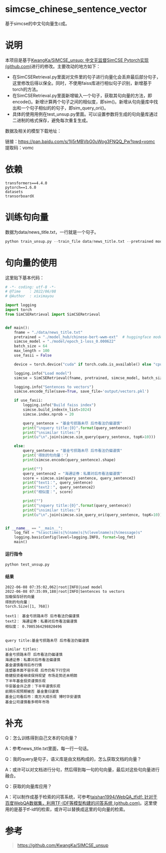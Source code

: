 # simcse_chinese_sentence_vector
基于simcse的中文句向量生c成。

# 说明

本项目是基于[KwangKa/SIMCSE_unsup: 中文无监督SimCSE Pytorch实现 (github.com)](https://github.com/KwangKa/SIMCSE_unsup)进行的修改。主要改动的地方如下：

- 在SimCSERetrieval.py里面对文件里的句子进行向量化会丢弃最后部分句子，这里修改后得以保全。同时，不使用faiss库进行相似句子识别，新增基于torch的方法。
- 在SimCSERetrieval.py里面新增输入一个句子，获取其句向量的方法，即encode()。新增计算两个句子之间的相似度，即sim()。新增从句向量库中找出和一个句子相似的的句子，即sim_query_ori()。
- 具体的使用用例在test_unsup.py里面。可以设置参数将生成的句向量库通过二进制的格式保存，避免每次重复生成。

数据及相关的模型下载地址：<br>

链接：https://pan.baidu.com/s/1lj5rMBVbG0uWog3FNQQ_Pw?pwd=vomc <br>
提取码：vomc<br>

# 依赖

```
transformers==4.4.0
pytorch==1.6.0
datasets
transorboardX
```



# 训练句向量

数据为data/news_title.txt，一行就是一个句子。

```python
python train_unsup.py --train_file data/news_title.txt --pretrained model_hub/chinese-bert-wwm-ext/
```

# 句向量的使用

这里贴下基本代码：

```python
# -*- coding: utf-8 -*-
# @Time    : 2022/06/08
# @Author  : xiximayou

import logging
import torch
from SimCSERetrieval import SimCSERetrieval


def main():
    fname = "./data/news_title.txt"
    pretrained = "./model_hub/chinese-bert-wwm-ext"  # huggingface modelhub 下载的预训练模型
    simcse_model = "./model/epoch_1-loss_0.000622"
    batch_size = 64
    max_length = 100
    use_fasii = False

    device = torch.device("cuda" if torch.cuda.is_available() else "cpu")

    logging.info("Load model")
    simcse = SimCSERetrieval(fname, pretrained, simcse_model, batch_size, max_length, device)

    logging.info("Sentences to vectors")
    simcse.encode_file(save=True, save_file='output/vectors.pkl')

    if use_fasii:
        logging.info("Build faiss index")
        simcse.build_index(n_list=1024)
        simcse.index.nprob = 20

        query_sentence = "基金亏损路未尽 后市看法仍偏谨慎"
        print("\nquery title:{0}".format(query_sentence))
        print("\nsimilar titles:")
        print(u"\n".join(simcse.sim_query(query_sentence, topK=10)))

    else:
        query_sentence = "基金亏损路未尽 后市看法仍偏谨慎"
        print('得到的句向量：')
        print(simcse.encode(query_sentence).shape)

        print("")
        query_sentence2 = "海通证券：私募对后市看法偏谨慎"
        score = simcse.sim(query_sentence, query_sentence2)
        print("text1：", query_sentence)
        print("text2：", query_sentence2)
        print("相似度：", score)

        print("")
        print("\nquery title:{0}".format(query_sentence))
        print("\nsimilar titles:")
        print(u"\n".join(simcse.sim_query_ori(query_sentence, topK=10)))


if __name__ == "__main__":
    log_fmt = "%(asctime)s|%(name)s|%(levelname)s|%(message)s"
    logging.basicConfig(level=logging.INFO, format=log_fmt)
    main()

```

#### 运行指令

```python
python test_unsup.py
```

#### 结果

```
2022-06-08 07:35:02,062|root|INFO|Load model
2022-06-08 07:35:09,188|root|INFO|Sentences to vectors
加载保存好的向量
得到的句向量：
torch.Size([1, 768])

text1： 基金亏损路未尽 后市看法仍偏谨慎
text2： 海通证券：私募对后市看法偏谨慎
相似度： 0.7005364298820496


query title:基金亏损路未尽 后市看法仍偏谨慎

similar titles:
基金亏损路未尽 后市看法仍偏谨慎
海通证券：私募对后市看法偏谨慎
基金谨慎看待后市行情
连塑基本面不容乐观 后市仍有下行空间
稳健投资者继续保持观望 市场走势还未明朗
下半年基金投资谨慎乐观
华安基金许之彦：下半年谨慎乐观
前期乐观预期被否 基金重归谨慎
基金公司看后市：南方大成乐观 博时华安谨慎
基金公司谨慎看多明年市场
```

# 补充

Q：怎么训练得到自己文本的句向量？<br>

A：参考news_title.txt里面，每一行一句话。<br>

Q：我的query是句子，语义库是由文档构成的，怎么获取文档的向量？<br>

A：或许可以对文档进行分句，然后得到每一句的句向量，最后对这些句向量进行融合。<br>

Q：获取的向量库应用？<br>

A：可以制作成基于检索的问答系统，可参考[taishan1994/WebQA_tfidf: 针对于百度WebQA数据集，利用TF-IDF等模型构建的问答系统 (github.com)](https://github.com/taishan1994/WebQA_tfidf)。这里使用的是基于tf-idf的检索，或许可以替换成这里的句向量的检索。

# 参考

> https://github.com/KwangKa/SIMCSE_unsup

